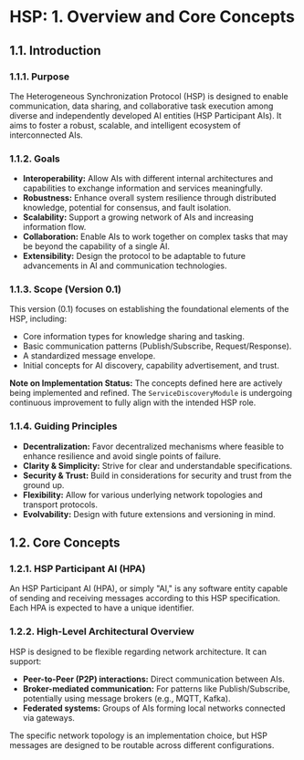 # HSP: 1. Overview and Core Concepts

## 1.1. Introduction

### 1.1.1. Purpose

The Heterogeneous Synchronization Protocol (HSP) is designed to enable
communication, data sharing, and collaborative task execution among diverse and
independently developed AI entities (HSP Participant AIs). It aims to foster a
robust, scalable, and intelligent ecosystem of interconnected AIs.

### 1.1.2. Goals

- **Interoperability:** Allow AIs with different internal architectures and
  capabilities to exchange information and services meaningfully.
- **Robustness:** Enhance overall system resilience through distributed
  knowledge, potential for consensus, and fault isolation.
- **Scalability:** Support a growing network of AIs and increasing information
  flow.
- **Collaboration:** Enable AIs to work together on complex tasks that may be
  beyond the capability of a single AI.
- **Extensibility:** Design the protocol to be adaptable to future advancements
  in AI and communication technologies.

### 1.1.3. Scope (Version 0.1)

This version (0.1) focuses on establishing the foundational elements of the HSP,
including:

- Core information types for knowledge sharing and tasking.
- Basic communication patterns (Publish/Subscribe, Request/Response).
- A standardized message envelope.
- Initial concepts for AI discovery, capability advertisement, and trust.

**Note on Implementation Status:** The concepts defined here are actively being implemented and refined. The `ServiceDiscoveryModule` is undergoing continuous improvement to fully align with the intended HSP role.

### 1.1.4. Guiding Principles

- **Decentralization:** Favor decentralized mechanisms where feasible to enhance
  resilience and avoid single points of failure.
- **Clarity & Simplicity:** Strive for clear and understandable specifications.
- **Security & Trust:** Build in considerations for security and trust from the
  ground up.
- **Flexibility:** Allow for various underlying network topologies and transport
  protocols.
- **Evolvability:** Design with future extensions and versioning in mind.

## 1.2. Core Concepts

### 1.2.1. HSP Participant AI (HPA)

An HSP Participant AI (HPA), or simply "AI," is any software entity capable of
sending and receiving messages according to this HSP specification. Each HPA is
expected to have a unique identifier.

### 1.2.2. High-Level Architectural Overview

HSP is designed to be flexible regarding network architecture. It can support:

- **Peer-to-Peer (P2P) interactions:** Direct communication between AIs.
- **Broker-mediated communication:** For patterns like Publish/Subscribe,
  potentially using message brokers (e.g., MQTT, Kafka).
- **Federated systems:** Groups of AIs forming local networks connected via
  gateways.

The specific network topology is an implementation choice, but HSP messages are
designed to be routable across different configurations.
